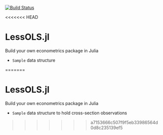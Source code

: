 [![Build Status](https://travis-ci.org/epogrebnyak/LessOLS.jl.svg?branch=master)](https://travis-ci.org/epogrebnyak/LessOLS.jl)

<<<<<<< HEAD

# LessOLS.jl
Build your own econometrics package in Julia


- `Sample` data structure


=======
# LessOLS.jl
Build your own econometrics package in Julia

- `Sample` data structure to hold cross-section observations
>>>>>>> a7153666c507f9f5eb33986564d0d8c235139ef5
